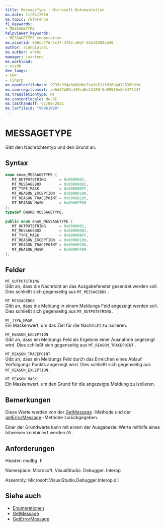 ```yaml
---
title: MessageType | Microsoft-Dokumentation
ms.date: 11/04/2016
ms.topic: reference
f1_keywords:
- MESSAGETYPE
helpviewer_keywords:
- MESSAGETYPE enumeration
ms.assetid: 800cc77d-3c27-4763-a9df-552a9384bd49
author: acangialosi
ms.author: anthc
manager: jmartens
ms.workload:
- vssdk
dev_langs:
- CPP
- CSharp
ms.openlocfilehash: 9735c394e0b88dbe7ea3a5113026d4012839b8fd
ms.sourcegitcommit: ae6d47b09a439cd0e13180f5e89510e3e347fd47
ms.translationtype: MT
ms.contentlocale: de-DE
ms.lasthandoff: 02/08/2021
ms.locfileid: "99961988"
---
```

# <a name="messagetype"></a>MESSAGETYPE
Gibt den Nachrichtentyp und den Grund an.

## <a name="syntax"></a>Syntax

```cpp
enum enum_MESSAGETYPE { 
   MT_OUTPUTSTRING      = 0x0000001,
   MT_MESSAGEBOX        = 0x00000002,
   MT_TYPE_MASK         = 0x000000FF,
   MT_REASON_EXCEPTION  = 0x00000100,
   MT_REASON_TRACEPOINT = 0x00000200,
   MT_REASON_MASK       = 0x0000FF00
};
typedef DWORD MESSAGETYPE;
```

```csharp
public enum enum_MESSAGETYPE { 
   MT_OUTPUTSTRING      = 0x0000001,
   MT_MESSAGEBOX        = 0x00000002,
   MT_TYPE_MASK         = 0x000000FF,
   MT_REASON_EXCEPTION  = 0x00000100,
   MT_REASON_TRACEPOINT = 0x00000200,
   MT_REASON_MASK       = 0x0000FF00
};
```

## <a name="fields"></a>Felder
 `MT_OUTPUTSTRING`\
 Gibt an, dass die Nachricht an das Ausgabefenster gesendet werden soll. Dies schließt sich gegenseitig aus `MT_MESSAGEBOX` .

 `MT_MESSAGEBOX`\
 Gibt an, dass die Meldung in einem Meldungs Feld angezeigt werden soll. Dies schließt sich gegenseitig aus `MT_OUTPUTSTRING` .

 `MT_TYPE_MASK`\
 Ein Maskenwert, um das Ziel für die Nachricht zu isolieren.

 `MT_REASON_EXCEPTION`\
 Gibt an, dass ein Meldungs Feld als Ergebnis einer Ausnahme angezeigt wird. Dies schließt sich gegenseitig aus `MT_REASON_TRACEPOINT` .

 `MT_REASON_TRACEPOINT`\
 Gibt an, dass ein Meldungs Feld durch das Erreichen eines Ablauf Verfolgungs Punkts angezeigt wird. Dies schließt sich gegenseitig aus `MT_REASON_EXCEPTION` .

 `MT_REASON_MASK`\
 Ein Maskenwert, um den Grund für die angezeigte Meldung zu isolieren.

## <a name="remarks"></a>Bemerkungen
 Diese Werte werden von der [GetMessage](../../../extensibility/debugger/reference/idebugmessageevent2-getmessage.md) -Methode und der [getErrorMessage](../../../extensibility/debugger/reference/idebugerrorevent2-geterrormessage.md) -Methode zurückgegeben.

 Einer der Grundwerte kann mit einem der Ausgabeziel Werte mithilfe eines bitweisen kombiniert werden `OR` .

## <a name="requirements"></a>Anforderungen
 Header: msdbg. h

 Namespace: Microsoft. VisualStudio. Debugger. Interop

 Assembly: Microsoft.VisualStudio.Debugger.Interop.dll

## <a name="see-also"></a>Siehe auch
- [Enumerationen](../../../extensibility/debugger/reference/enumerations-visual-studio-debugging.md)
- [GetMessage](../../../extensibility/debugger/reference/idebugmessageevent2-getmessage.md)
- [GetErrorMessage](../../../extensibility/debugger/reference/idebugerrorevent2-geterrormessage.md)
